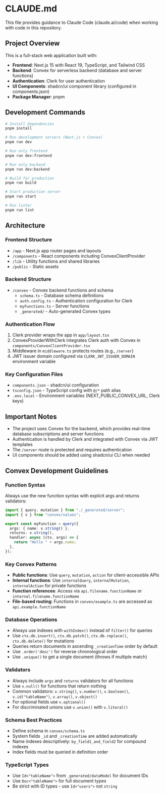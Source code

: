 # CLAUDE.md

This file provides guidance to Claude Code (claude.ai/code) when working with code in this repository.

## Project Overview

This is a full-stack web application built with:
- **Frontend**: Next.js 15 with React 19, TypeScript, and Tailwind CSS
- **Backend**: Convex for serverless backend (database and server functions)
- **Authentication**: Clerk for user authentication
- **UI Components**: shadcn/ui component library (configured in components.json)
- **Package Manager**: pnpm

## Development Commands

```bash
# Install dependencies
pnpm install

# Run development servers (Next.js + Convex)
pnpm run dev

# Run only frontend
pnpm run dev:frontend

# Run only backend
pnpm run dev:backend

# Build for production
pnpm run build

# Start production server
pnpm run start

# Run linter
pnpm run lint
```

## Architecture

### Frontend Structure
- `/app` - Next.js app router pages and layouts
- `/components` - React components including ConvexClientProvider
- `/lib` - Utility functions and shared libraries
- `/public` - Static assets

### Backend Structure
- `/convex` - Convex backend functions and schema
  - `schema.ts` - Database schema definitions
  - `auth.config.ts` - Authentication configuration for Clerk
  - `myFunctions.ts` - Server functions
  - `_generated/` - Auto-generated Convex types

### Authentication Flow
1. Clerk provider wraps the app in `app/layout.tsx`
2. ConvexProviderWithClerk integrates Clerk auth with Convex in `components/ConvexClientProvider.tsx`
3. Middleware in `middleware.ts` protects routes (e.g., `/server`)
4. JWT issuer domain configured via `CLERK_JWT_ISSUER_DOMAIN` environment variable

### Key Configuration Files
- `components.json` - shadcn/ui configuration
- `tsconfig.json` - TypeScript config with `@/*` path alias
- `.env.local` - Environment variables (NEXT_PUBLIC_CONVEX_URL, Clerk keys)

## Important Notes

- The project uses Convex for the backend, which provides real-time database subscriptions and server functions
- Authentication is handled by Clerk and integrated with Convex via JWT templates
- The `/server` route is protected and requires authentication
- UI components should be added using shadcn/ui CLI when needed

## Convex Development Guidelines

### Function Syntax
Always use the new function syntax with explicit args and returns validators:
```typescript
import { query, mutation } from "./_generated/server";
import { v } from "convex/values";

export const myFunction = query({
  args: { name: v.string() },
  returns: v.string(),
  handler: async (ctx, args) => {
    return "Hello " + args.name;
  },
});
```

### Key Convex Patterns
- **Public functions**: Use `query`, `mutation`, `action` for client-accessible APIs
- **Internal functions**: Use `internalQuery`, `internalMutation`, `internalAction` for private functions
- **Function references**: Access via `api.filename.functionName` or `internal.filename.functionName`
- **File-based routing**: Functions in `convex/example.ts` are accessed as `api.example.functionName`

### Database Operations
- Always use indexes with `withIndex()` instead of `filter()` for queries
- Use `ctx.db.insert()`, `ctx.db.patch()`, `ctx.db.replace()`, `ctx.db.delete()` for mutations
- Queries return documents in ascending `_creationTime` order by default
- Use `.order('desc')` for reverse chronological order
- Use `.unique()` to get a single document (throws if multiple match)

### Validators
- Always include `args` and `returns` validators for all functions
- Use `v.null()` for functions that return nothing
- Common validators: `v.string()`, `v.number()`, `v.boolean()`, `v.id("tableName")`, `v.array()`, `v.object()`
- For optional fields use `v.optional()`
- For discriminated unions use `v.union()` with `v.literal()`

### Schema Best Practices
- Define schema in `convex/schema.ts`
- System fields `_id` and `_creationTime` are added automatically
- Name indexes descriptively: `by_field1_and_field2` for compound indexes
- Index fields must be queried in definition order

### TypeScript Types
- Use `Id<"tableName">` from `_generated/dataModel` for document IDs
- Use `Doc<"tableName">` for full document types
- Be strict with ID types - use `Id<"users">` not `string`